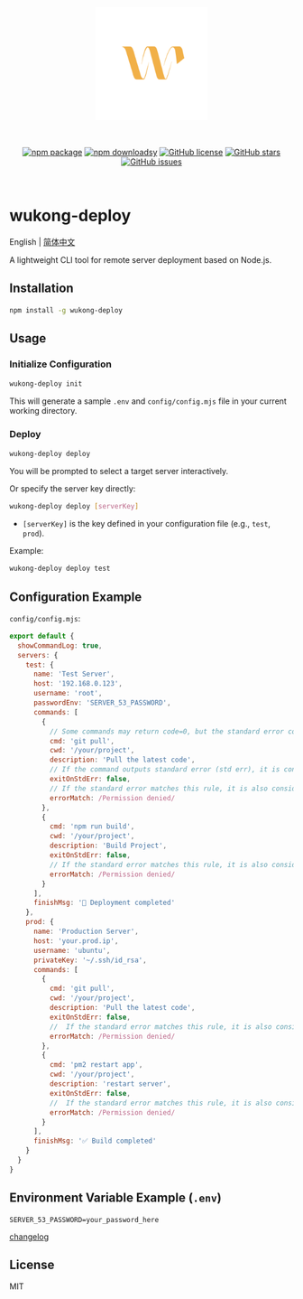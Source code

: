 <p align="center">
    <img src="https://raw.githubusercontent.com/tomatobybike/wukong-deploy/main/images/logo.svg" width="200" alt="wukong-dev Logo" />
</p>
<br/>
<p align="center">
  <a href="https://www.npmjs.com/package/wukong-deploy"><img src="https://img.shields.io/npm/v/wukong-deploy.svg" alt="npm package"></a>
  <a href="https://www.npmjs.com/package/wukong-deploy"><img src="https://img.shields.io/npm/dm/wukong-deploy.svg" alt="npm downloadsy"></a>
  <a href="https://github.com/tomatobybike/wukong-deploy/blob/master/LICENSE"><img src="https://img.shields.io/github/license/tomatobybike/wukong-deploy.svg" alt="GitHub license"></a>
  <a href="https://github.com/tomatobybike/wukong-deploy"><img src="https://img.shields.io/github/stars/tomatobybike/wukong-deploy.svg?style=social" alt="GitHub stars"></a>
  <a href="ttps://github.com/tomatobybike/wukong-deploy/issues"><img src="https://img.shields.io/github/issues/tomatobybike/wukong-deploy.svg" alt="GitHub issues"></a>
</p>
<br/>

# wukong-deploy

English | [简体中文](./README.zh-CN.md)


A lightweight CLI tool for remote server deployment based on Node.js.

## Installation

```bash
npm install -g wukong-deploy
```

## Usage

### Initialize Configuration

```bash
wukong-deploy init
```

This will generate a sample `.env` and `config/config.mjs` file in your current working directory.

### Deploy

```bash
wukong-deploy deploy
```

You will be prompted to select a target server interactively.

Or specify the server key directly:

```bash
wukong-deploy deploy [serverKey]
```

- `[serverKey]` is the key defined in your configuration file (e.g., `test`, `prod`).

Example:

```bash
wukong-deploy deploy test
```

## Configuration Example

`config/config.mjs`:

```js
export default {
  showCommandLog: true,
  servers: {
    test: {
      name: 'Test Server',
      host: '192.168.0.123',
      username: 'root',
      passwordEnv: 'SERVER_53_PASSWORD',
      commands: [
        {
          // Some commands may return code=0, but the standard error contains a critical error
          cmd: 'git pull',
          cwd: '/your/project',
          description: 'Pull the latest code',
          // If the command outputs standard error (std err), it is considered to have failed execution
          exitOnStdErr: false,
          // If the standard error matches this rule, it is also considered a execution failure
          errorMatch: /Permission denied/
        },
        {
          cmd: 'npm run build',
          cwd: '/your/project',
          description: 'Build Project',
          exitOnStdErr: false,
          // If the standard error matches this rule, it is also considered a execution failure
          errorMatch: /Permission denied/
        }
      ],
      finishMsg: '🎉 Deployment completed'
    },
    prod: {
      name: 'Production Server',
      host: 'your.prod.ip',
      username: 'ubuntu',
      privateKey: '~/.ssh/id_rsa',
      commands: [
        {
          cmd: 'git pull',
          cwd: '/your/project',
          description: 'Pull the latest code',
          exitOnStdErr: false,
          //  If the standard error matches this rule, it is also considered a execution failure
          errorMatch: /Permission denied/
        },
        {
          cmd: 'pm2 restart app',
          cwd: '/your/project',
          description: 'restart server',
          exitOnStdErr: false,
          //  If the standard error matches this rule, it is also considered a execution failure
          errorMatch: /Permission denied/
        }
      ],
      finishMsg: '✅ Build completed'
    }
  }
}
```

## Environment Variable Example (`.env`)

```env
SERVER_53_PASSWORD=your_password_here
```

[changelog](./CHANGELOG.md)

## License

MIT
